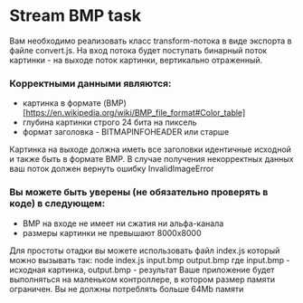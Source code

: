 # Stream BMP task
Вам необходимо реализовать класс transform-потока в виде экспорта в файле convert.js. На вход потока будет поступать бинарный поток картинки - на выходе поток картинки, вертикально отраженный. 

### Корректными данными являются:
- картинка в формате (BMP)[https://en.wikipedia.org/wiki/BMP_file_format#Color_table]
- глубина картинки строго 24 бита на пиксель
- формат заголовка - BITMAPINFOHEADER или старше

Картинка на выходе должна иметь все заголовки идентичные исходной и также быть в формате BMP.
В случае получения некорректных данных ваш поток должен вернуть ошибку InvalidImageError

### Вы можете быть уверены (не обязательно проверять в коде) в следующем:

- BMP на входе не имеет ни сжатия ни альфа-канала
- размеры картинки не превышают 8000х8000

Для простоты отадки вы можете использовать файл index.js который можно вызывать так:
node index.js input.bmp output.bmp
где input.bmp - исходная картинка, output.bmp - результат
Ваше приложение будет выполняться на маленьком контроллере, в котором размер памяти ограничен. Вы не должны потреблять больше 64Mb памяти
